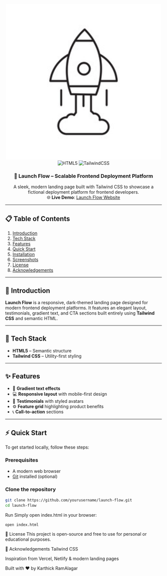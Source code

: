 <div align="center">
  <br />
  <img src="imgs/image.png" alt="Launch Flow Banner" width="500" height="500" />
  <br />

  <div>
    <img src="https://img.shields.io/badge/-HTML5-black?style=for-the-badge&logo=html5&logoColor=white&color=E34F26" alt="HTML5" />
    <img src="https://img.shields.io/badge/-TailwindCSS-black?style=for-the-badge&logo=tailwind-css&logoColor=white&color=38B2AC" alt="TailwindCSS" />
    
  </div>

  <h3 align="center">🚀 Launch Flow – Scalable Frontend Deployment Platform</h3>

  <div align="center">
    A sleek, modern landing page built with Tailwind CSS to showcase a fictional deployment platform for frontend developers.
  </div>

  <div align="center">
    🌐 <strong>Live Demo</strong>: <a href="https://yourusername.github.io/launch-flow/">Launch Flow Website</a>
  </div>
</div>

---

## 📋 Table of Contents

1. [Introduction](#introduction)  
2. [Tech Stack](#tech-stack)  
3. [Features](#features)  
4. [Quick Start](#quick-start)  
5. [Installation](#installation)  
6. [Screenshots](#screenshots)  
7. [License](#license)  
8. [Acknowledgements](#acknowledgements)  

---

## 🚀 Introduction

**Launch Flow** is a responsive, dark-themed landing page designed for modern frontend deployment platforms. It features an elegant layout, testimonials, gradient text, and CTA sections built entirely using **Tailwind CSS** and semantic HTML.

---

## 🧰 Tech Stack

- **HTML5** – Semantic structure  
- **Tailwind CSS** – Utility-first styling  

---

## ✨ Features

- 🎨 **Gradient text effects**
- 💻 **Responsive layout** with mobile-first design
- 👥 **Testimonials** with styled avatars
- ⚙️ **Feature grid** highlighting product benefits
- 📞 **Call-to-action** sections


---

## ⚡ Quick Start

To get started locally, follow these steps:

### Prerequisites

- A modern web browser
- [Git](https://git-scm.com/) installed (optional)

### Clone the repository

```bash
git clone https://github.com/yourusername/launch-flow.git
cd launch-flow
```
Run
Simply open index.html in your browser:
```
open index.html
```
📄 License
This project is open-source and free to use for personal or educational purposes.

🙏 Acknowledgements
Tailwind CSS

Inspiration from Vercel, Netlify & modern landing pages

Built with ❤️ by Karthick RamAlagar
